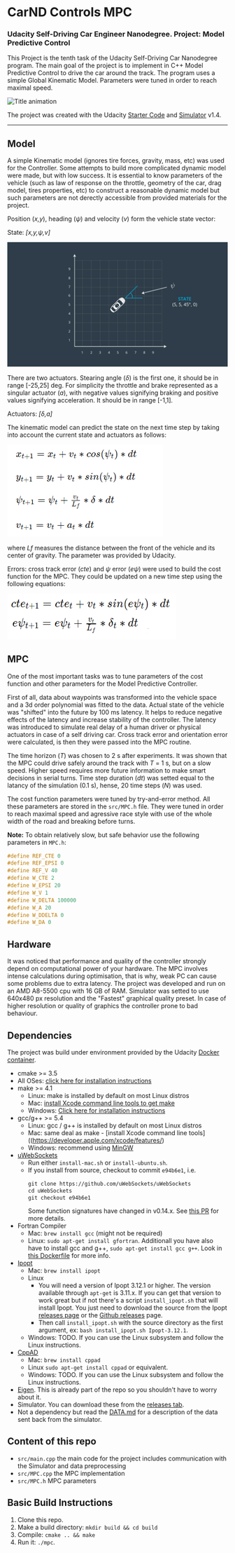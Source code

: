 # CarND Controls MPC
### Udacity Self-Driving Car Engineer Nanodegree. Project: Model Predictive Control
This Project is the tenth task of the Udacity Self-Driving Car Nanodegree program. The main goal of the project is to implement in C++ Model Predictive Control to drive the car around the track. The program uses a simple Global Kinematic Model. Parameters were tuned in order to reach maximal speed.

![Title animation](readme_img/title.gif)



The project was created with the Udacity [Starter Code](https://github.com/udacity/CarND-MPC-Project) and [Simulator](https://github.com/udacity/self-driving-car-sim/releases) v1.4. 

---

## Model

A simple Kinematic model (ignores tire forces, gravity, mass, etc) was used for the Controller. Some attempts to build more complicated dynamic model were made, but with low success. It is essential to know parameters of the vehicle (such as law of response on the throttle, geometry of the car, drag model, tires properties, etc) to construct a reasonable dynamic model but such parameters are not derectly accessible from provided materials for the project. 

Position (_x,y_), heading (_ψ_) and velocity (_v_) form the vehicle state vector:

State: _[x,y,ψ,v]_

![State](readme_img/state.png)

There are two actuators. Stearing angle (_δ_) is the first one, it should be in range [-25,25] deg. For simplicity the throttle and brake represented as a singular actuator (_a_), with negative values signifying braking and positive values signifying acceleration. It should be in range [-1,1].

Actuators: _[δ,a]_

The kinematic model can predict the state on the next time step by taking into account the current state and actuators as follows:

![Kinematic model](readme_img/eq1.png)

where _Lf_ measures the distance between the front of the vehicle and its center of gravity. The parameter was provided by Udacity.

Errors: cross track error (_cte_) and _ψ_ error (_eψ_) were used to build the cost function for the MPC. They could be updated on a new time step using the following equations:

![Erroers update model](readme_img/eq2.png)

## MPC

One of the most important tasks was to tune parameters of the cost function and other parameters for the Model Predictive Controller.

First of all, data about waypoints was transformed into the vehicle space and a 3d order polynomial was fitted to the data. Actual state of the vehicle was "shifted" into the future by 100 ms latency. It helps to reduce negative effects of the latency and increase stability of the controller. The latency was introduced to simulate real delay of a human driver or physical actuators in case of a self driving car. Cross track error and orientation error were calculated, is then they were passed into the MPC routine.

The time horizon (_T_) was chosen to 2 s after experiments. It was shown that the MPC could drive safely around the track with _T_ = 1 s, but on a slow speed. Higher speed requires more future information to make smart decisions in serial turns. Time step duration (_dt_) was setted equal to the latancy of the simulation (0.1 s), hense, 20 time steps (_N_) was used.

The cost function parameters were tuned by try-and-error method. All these parameters are stored in the `src/MPC.h` file. They were tuned in order to reach maximal speed and agressive race style with use of the whole width of the road and breaking before turns. 

__Note:__ To obtain relatively slow, but safe behavior use the following parameters in ```MPC.h```:

```cpp
#define REF_CTE 0
#define REF_EPSI 0
#define REF_V 40
#define W_CTE 2
#define W_EPSI 20
#define W_V 1
#define W_DELTA 100000
#define W_A 20
#define W_DDELTA 0
#define W_DA 0
```

## Hardware 

It was noticed that performance and quality of the controller strongly depend on computational power of your hardware. The MPC involves intense calculations during optimisation, that is why, weak PC can cause some problems due to extra latency. The project was developed and run on an AMD A8-5500 cpu with 16 GB of RAM. Simulator was setted to use 640x480 px resolution and the "Fastest" graphical quality preset. In case of higher resolution or quality of graphics the controller prone to bad behaviour. 

## Dependencies

The project was build under environment provided by the Udacity [Docker container](https://hub.docker.com/r/udacity/carnd_mpc/). 

* cmake >= 3.5
 * All OSes: [click here for installation instructions](https://cmake.org/install/)
* make >= 4.1
  * Linux: make is installed by default on most Linux distros
  * Mac: [install Xcode command line tools to get make](https://developer.apple.com/xcode/features/)
  * Windows: [Click here for installation instructions](http://gnuwin32.sourceforge.net/packages/make.htm)
* gcc/g++ >= 5.4
  * Linux: gcc / g++ is installed by default on most Linux distros
  * Mac: same deal as make - [install Xcode command line tools]((https://developer.apple.com/xcode/features/)
  * Windows: recommend using [MinGW](http://www.mingw.org/)
* [uWebSockets](https://github.com/uWebSockets/uWebSockets)
  * Run either `install-mac.sh` or `install-ubuntu.sh`.
  * If you install from source, checkout to commit `e94b6e1`, i.e.
    ```
    git clone https://github.com/uWebSockets/uWebSockets 
    cd uWebSockets
    git checkout e94b6e1
    ```
    Some function signatures have changed in v0.14.x. See [this PR](https://github.com/udacity/CarND-MPC-Project/pull/3) for more details.
* Fortran Compiler
  * Mac: `brew install gcc` (might not be required)
  * Linux: `sudo apt-get install gfortran`. Additionall you have also have to install gcc and g++, `sudo apt-get install gcc g++`. Look in [this Dockerfile](https://github.com/udacity/CarND-MPC-Quizzes/blob/master/Dockerfile) for more info.
* [Ipopt](https://projects.coin-or.org/Ipopt)
  * Mac: `brew install ipopt`
  * Linux
    * You will need a version of Ipopt 3.12.1 or higher. The version available through `apt-get` is 3.11.x. If you can get that version to work great but if not there's a script `install_ipopt.sh` that will install Ipopt. You just need to download the source from the Ipopt [releases page](https://www.coin-or.org/download/source/Ipopt/) or the [Github releases](https://github.com/coin-or/Ipopt/releases) page.
    * Then call `install_ipopt.sh` with the source directory as the first argument, ex: `bash install_ipopt.sh Ipopt-3.12.1`. 
  * Windows: TODO. If you can use the Linux subsystem and follow the Linux instructions.
* [CppAD](https://www.coin-or.org/CppAD/)
  * Mac: `brew install cppad`
  * Linux `sudo apt-get install cppad` or equivalent.
  * Windows: TODO. If you can use the Linux subsystem and follow the Linux instructions.
* [Eigen](http://eigen.tuxfamily.org/index.php?title=Main_Page). This is already part of the repo so you shouldn't have to worry about it.
* Simulator. You can download these from the [releases tab](https://github.com/udacity/self-driving-car-sim/releases).
* Not a dependency but read the [DATA.md](./DATA.md) for a description of the data sent back from the simulator.


## Content of this repo

- `src/main.cpp` the main code for the project includes communication with the Simulator and data preprocessing
- `src/MPC.cpp` the MPC implementation
- `src/MPC.h` MPC parameters

## Basic Build Instructions


1. Clone this repo.
2. Make a build directory: `mkdir build && cd build`
3. Compile: `cmake .. && make`
4. Run it: `./mpc`.

